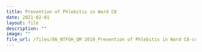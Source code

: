 ```yaml
---
title: Prevention of Phlebitis in Ward C8
date: 2021-02-01
layout: file
description: ""
image: ""
file_url: /files/86_NTFGH_QM 2019_Prevention of Phlebitis in Ward C8-combine.pdf
---
```

